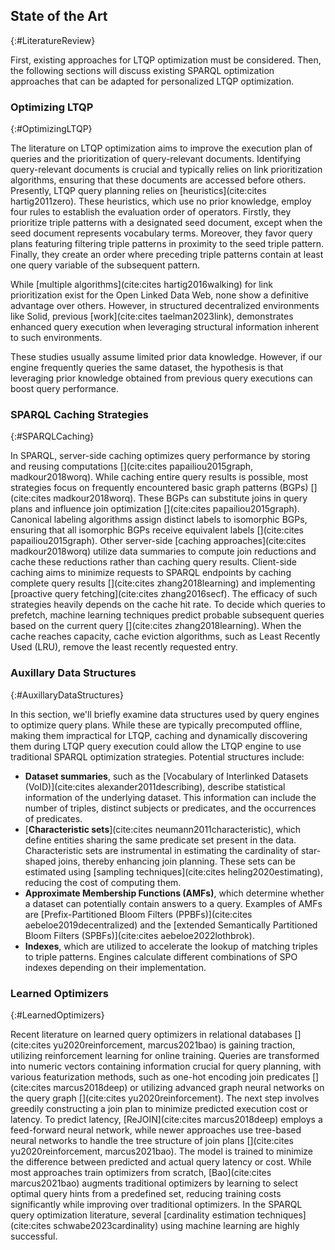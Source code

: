 ## State of the Art
{:#LiteratureReview}

First, existing approaches for LTQP optimization must be considered. Then, the following sections will discuss existing SPARQL optimization approaches that can be adapted for personalized LTQP optimization.

### Optimizing LTQP
{:#OptimizingLTQP}

The literature on LTQP optimization aims to improve the execution plan of queries and the prioritization of query-relevant documents. Identifying query-relevant documents is crucial and typically relies on link prioritization algorithms, ensuring that these documents are accessed before others. 
Presently, LTQP query planning relies on [heuristics](cite:cites hartig2011zero).
These heuristics, which use no prior knowledge, employ four rules to establish the evaluation order of operators. 
Firstly, they prioritize triple patterns with a designated seed document, except when the seed document represents vocabulary terms. 
Moreover, they favor query plans featuring filtering triple patterns in proximity to the seed triple pattern.
Finally, they create an order where preceding triple patterns contain at least one query variable of the subsequent pattern.

While [multiple algorithms](cite:cites hartig2016walking) for link prioritization exist for the Open Linked Data Web, none show a definitive advantage over others.
However, in structured decentralized environments like Solid, previous [work](cite:cites taelman2023link), demonstrates enhanced query execution when leveraging structural information inherent to such environments.

These studies usually assume limited prior data knowledge. 
However, if our engine frequently queries the same dataset, the hypothesis is that leveraging prior knowledge obtained from previous query executions can boost query performance.

### SPARQL Caching Strategies
{:#SPARQLCaching}

In SPARQL, server-side caching optimizes query performance by storing and reusing computations [](cite:cites papailiou2015graph, madkour2018worq). 
While caching entire query results is possible, most strategies focus on frequently encountered basic graph patterns (BGPs) [](cite:cites madkour2018worq). 
These BGPs can substitute joins in query plans and influence join optimization [](cite:cites papailiou2015graph). 
Canonical labeling algorithms assign distinct labels to isomorphic BGPs, ensuring that all isomorphic BGPs receive equivalent labels [](cite:cites papailiou2015graph).
Other server-side [caching approaches](cite:cites madkour2018worq) utilize data summaries to compute join reductions and cache these reductions rather than caching query results. 
Client-side caching aims to minimize requests to SPARQL endpoints by caching complete query results [](cite:cites zhang2018learning) and implementing [proactive query fetching](cite:cites zhang2016secf).
The efficacy of such strategies heavily depends on the cache hit rate.
To decide which queries to prefetch, machine learning techniques predict probable subsequent queries based on the current query [](cite:cites zhang2018learning).
When the cache reaches capacity, cache eviction algorithms, such as Least Recently Used (LRU), remove the least recently requested entry.


### Auxillary Data Structures
{:#AuxillaryDataStructures}

In this section, we'll briefly examine data structures used by query engines to optimize query plans. 
While these are typically precomputed offline, making them impractical for LTQP, caching and dynamically discovering them during LTQP query execution could allow the LTQP engine to use traditional SPARQL optimization strategies.
Potential structures include:

- **Dataset summaries**, such as the [Vocabulary of Interlinked Datasets (VoID)](cite:cites alexander2011describing), describe statistical information of the underlying dataset. This information can include the number of triples, distinct subjects or predicates, and the occurrences of predicates.
- [**Characteristic sets**](cite:cites neumann2011characteristic), which define entities sharing the same predicate set present in the data. Characteristic sets are instrumental in estimating the cardinality of star-shaped joins, thereby enhancing join planning.
These sets can be estimated using [sampling techniques](cite:cites heling2020estimating), reducing the cost of computing them.
- **Approximate Membership Functions (AMFs)**, which determine whether a dataset can potentially contain answers to a query. Examples of AMFs are [Prefix-Partitioned Bloom Filters (PPBFs)](cite:cites aebeloe2019decentralized) and the [extended Semantically Partitioned Bloom Filters (SPBFs)](cite:cites aebeloe2022lothbrok).
- **Indexes**, which are utilized to accelerate the lookup of matching triples to triple patterns. Engines calculate different combinations of SPO indexes depending on their implementation. 


### Learned Optimizers
{:#LearnedOptimizers}

Recent literature on learned query optimizers in relational databases [](cite:cites yu2020reinforcement, marcus2021bao) is gaining traction, utilizing reinforcement learning for online training. 
Queries are transformed into numeric vectors containing information crucial for query planning, with various featurization methods, such as one-hot encoding join predicates [](cite:cites marcus2018deep) or utilizing advanced graph neural networks on the query graph [](cite:cites yu2020reinforcement). 
The next step involves greedily constructing a join plan to minimize predicted execution cost or latency. 
To predict latency, [ReJOIN](cite:cites marcus2018deep) employs a feed-forward neural network, while newer approaches use tree-based neural networks to handle the tree structure of join plans [](cite:cites yu2020reinforcement, marcus2021bao). 
The model is trained to minimize the difference between predicted and actual query latency or cost. 
While most approaches train optimizers from scratch, [Bao](cite:cites marcus2021bao) augments traditional optimizers by learning to select optimal query hints from a predefined set, reducing training costs significantly while improving over traditional optimizers.
In the SPARQL query optimization literature, several [cardinality estimation techniques](cite:cites schwabe2023cardinality) using machine learning are highly successful.